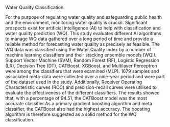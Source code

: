 Water Quality Classification

For the purpose of regulating water quality and safeguarding public health and the environment, 
monitoring water quality is crucial. Significant prospects exist for artificial intelligence (AI) to 
help with classification and water quality prediction (WQ). This study evaluates different AI 
algorithms to manage WQ data gathered over a long period of time and provide a reliable method 
for forecasting water quality as precisely as feasible. The WQ data was classified using the Water 
Quality Index by a number of machine learning classifiers and their stacking ensemble models 
(WQI). Support Vector Machine (SVM), Random Forest (RF), Logistic Regression (LR), Decision 
Tree (DT), CATBoost, XGBoost, and Multilayer Perceptron were among the classifiers that were 
examined (MLP). 1679 samples and associated meta-data were collected over a nine-year period 
and were part of the dataset used in the study. 
Additionally, Receiver Operating Characteristic curves (ROC) and precision-recall curves were 
utilised to evaluate the effectiveness of the different classifiers. The results showed that, with a 
percentage of 94.51, the CATBoost model was the most accurate classifier.As a primary gradient 
boosting algorithm and meta classifier, the CATBoost also had the highest accuracy. The boosting 
algorithm is therefore suggested as a solid method for the WQ classification. 
